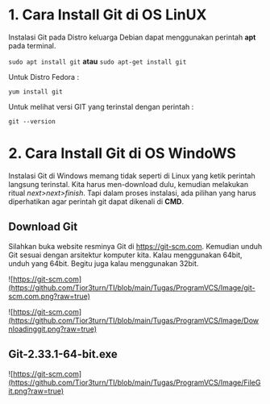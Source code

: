 # 1. Cara Install Git di OS LinUX
Instalasi Git pada Distro keluarga Debian dapat menggunakan perintah **apt** pada terminal.

```sudo apt install git```  **atau** ```sudo apt-get install git```


Untuk Distro Fedora :

```yum install git```

Untuk melihat versi GIT yang terinstal dengan perintah :

```git --version```

# 2. Cara Install Git di OS WindoWS
Instalasi Git di Windows memang tidak seperti di Linux yang ketik perintah langsung terinstal. Kita harus men-download dulu, kemudian melakukan ritual *next>next>finish*.
Tapi dalam proses instalasi, ada pilihan yang harus diperhatikan agar perintah git dapat dikenali di **CMD**.

## Download Git
Silahkan buka website resminya Git di <https://git-scm.com>. Kemudian unduh Git sesuai dengan arsitektur komputer kita. Kalau menggunakan 64bit, unduh yang 64bit. Begitu juga kalau menggunakan 32bit.

![https://git-scm.com](https://github.com/Tior3turn/TI/blob/main/Tugas/ProgramVCS/Image/git-scm.com.png?raw=true)

![https://git-scm.com](https://github.com/Tior3turn/TI/blob/main/Tugas/ProgramVCS/Image/Downloadinggit.png?raw=true)

## Git-2.33.1-64-bit.exe
![https://git-scm.com](https://github.com/Tior3turn/TI/blob/main/Tugas/ProgramVCS/Image/FileGit.png?raw=true)



